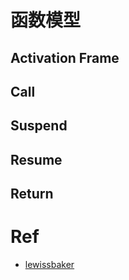 # 函数模型
## Activation Frame

## Call

## Suspend

## Resume

## Return

# Ref
* [lewissbaker](https://lewissbaker.github.io/)